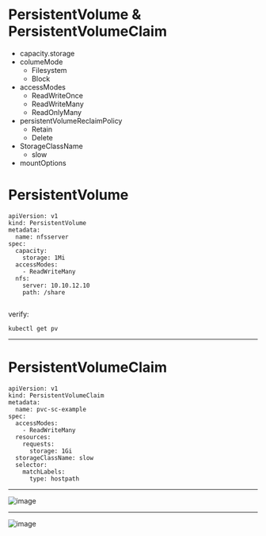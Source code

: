 
# PersistentVolume & PersistentVolumeClaim
- capacity.storage
- columeMode
    * Filesystem
    * Block
- accessModes
   * ReadWriteOnce
   * ReadWriteMany
   * ReadOnlyMany
- persistentVolumeReclaimPolicy
     * Retain
     * Delete
- StorageClassName
     * slow
- mountOptions
  
# PersistentVolume
```
apiVersion: v1
kind: PersistentVolume
metadata:
  name: nfsserver
spec:
  capacity:
    storage: 1Mi
  accessModes:
    - ReadWriteMany
  nfs:
    server: 10.10.12.10
    path: /share
    
```
verify:
```
kubectl get pv
```
------------------------------------------------------------------------------------------------------
# PersistentVolumeClaim
```
apiVersion: v1
kind: PersistentVolumeClaim
metadata:
  name: pvc-sc-example
spec:
  accessModes:
    - ReadWriteMany
  resources:
    requests:
      storage: 1Gi
  storageClassName: slow
  selector:
    matchLabels:
      type: hostpath
```
------------------------------------------------------------------------------------------------------

![image](https://github.com/user-attachments/assets/213e1730-f820-4dd1-88fe-3c73d2704369)











--------------------------------------------------------------------------------------------------------
![image](https://github.com/user-attachments/assets/0af745eb-d9da-4dde-819c-c60f4cad4468)









